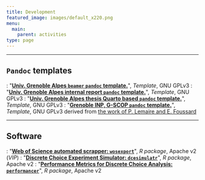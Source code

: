 ```yaml
---
title: Development
featured_image: images/default_x220.png
menu: 
  main:
    parent: activities
type: page
---
```




---

## `Pandoc` templates

: "<B><A HREF="https://github.com/nikitagusarov/UGA-beamer">Univ. Grenoble Alpes `beamer` `pandoc` template.</A></B>", 
  *Template*, GNU GPLv3
: "<B><A HREF="https://github.com/nikitagusarov/UGA-report">Univ. Grenoble Alpes internal report `pandoc` template.</A></B>", 
  *Template*, GNU GPLv3
: "<B><A HREF="https://github.com/nikitagusarov/UGA-thesis">Univ. Grenoble Alpes thesis Quarto based `pandoc` template.</A></B>", 
  *Template*, GNU GPLv3
: "<B><A HREF="https://github.com/nikitagusarov/G-SCOP-poster">Grenoble INP, G-SCOP `pandoc` template.</A></B>", 
  *Template*, GNU GPLv3 derived from [the work of P. Lemaire and E. Foussard](http://www.kamick.org/lemaire/dev.html) 



---

## Software

: "<B><A HREF="/docs/NA">Web of Science automated scrapper: `wosexport`</A></B>", 
  *R package*, Apache v2 (*VIP*)
: "<B><A HREF="https://github.com/nikitagusarov/dcesimulatr">Discrete Choice Experiment Simulator: `dcesimulatr`</A></B>", 
  *R package*, Apache v2
: "<B><A HREF="https://github.com/nikitagusarov/performancer">Performance Metrics for Discrete Choice Analysis: `performancer`</A></B>", 
  *R package*, Apache v2
  
